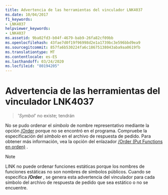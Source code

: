 ```yaml
---
title: Advertencia de las herramientas del vinculador LNK4037
ms.date: 10/04/2017
f1_keywords:
- LNK4037
helpviewer_keywords:
- LNK4037
ms.assetid: 9ba02fd3-b04f-4679-bab9-26fa82cf09bb
ms.openlocfilehash: 43fae7d0f19f96998d2e1a1739bc3e596bbd9ea9
ms.sourcegitcommit: 857fa6b530224fa6c18675138043aba9aa0619fb
ms.translationtype: MT
ms.contentlocale: es-ES
ms.lasthandoff: 03/24/2020
ms.locfileid: "80194205"
---
```

# <a name="linker-tools-warning-lnk4037"></a>Advertencia de las herramientas del vinculador LNK4037

>'*Symbol*' no existe; tendrán

No se pudo ordenar el *símbolo* de nombre representativo mediante la opción [/Order](../../build/reference/order-put-functions-in-order.md) porque no se encontró en el programa. Compruebe la especificación del *símbolo* en el archivo de respuesta de pedido. Para obtener más información, vea la opción del enlazador [/Order (Put Functions en orden)](../../build/reference/order-put-functions-in-order.md) .

> [!NOTE]
> LINK no puede ordenar funciones estáticas porque los nombres de funciones estáticas no son nombres de símbolos públicos. Cuando se especifica **/Order** , se genera esta advertencia del vinculador para cada símbolo del archivo de respuesta de pedido que sea estático o no se encuentre.
